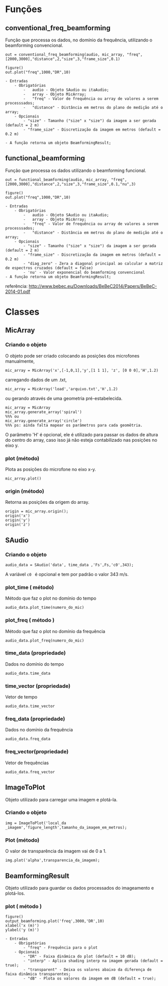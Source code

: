 # Funções

## conventional_freq_beamforming
Função que processa os dados, no domínio da frequência, utilizando o beamforming convencional.

```
out = conventional_freq_beamforming(audio, mic_array, "freq",[2000,3000],"distance",2,"size",3,"frame_size",0.1) 

figure()
out.plot("freq",1000,"DR",10)
```

	- Entradas
		- Obrigatórias
			-	audio - Objeto SAudio ou itaAudio;
			-	array - Objeto MicArray;
			-	"freq" - Valor de frequência ou array de valores a serem processsados;
			-	"distance" - Distância em metros do plano de medição até o array;
		- Opcionais
			- "size" - Tamanho ("size" x "size") da imagem a ser gerada (default = 2 m)
			- "frame_size" - Discretização da imagem em metros (default = 0.2 m)
	
	- A função retorna um objeto BeamformingResult;

## functional_beamforming

Função que processa os dados utilizando o beamforming funcional.
```
out = functional_beamforming(audio, mic_array, "freq",[2000,3000],"distance",2,"size",3,"frame_size",0.1,"nu",3)

figure()
out.plot("freq",1000,"DR",10)
```



	- Entradas
		- Obrigatórias
			-	audio - Objeto SAudio ou itaAudio;
			-	array - Objeto MicArray;
			-	"freq" - Valor de frequência ou array de valores a serem processsados;
			-	"distance" - Distância em metros do plano de medição até o array;
		- Opcionais
			- "size" - Tamanho ("size" x "size") da imagem a ser gerada (default = 2 m)
			- "frame_size" - Discretização da imagem em metros (default = 0.2 m)
			- "diag_zero" - Zera a diagonal principal ao calcular a matriz de espectros cruzados (default = false)
			- 'nu' - Valor exponencial do beamforming convencional
	- A função retorna um objeto BeamformingResult;


referência: http://www.bebec.eu/Downloads/BeBeC2014/Papers/BeBeC-2014-01.pdf
# Classes

## MicArray

### Criando o objeto

O objeto pode ser criado colocando as posições dos microfones manualmente,
```
mic_array = MicArray('x',[-1,0,1],'y',[1 1 1], 'z', [0 0 0],'H',1.2)
```
carregando dados de um .txt,
```
mic_array = MicArray('load','arquivo.txt','H',1.2)
```
ou gerando através de uma geometria pré-estabelecida.

```
mic_array = MicArray
mic_array.generate_array('spiral')
%%% ou
mic_array.generate_array('circle')
%%% ps: ainda falta mapear os parâmetros para cada geomêtria.
```
O parâmetro 'H' é opcional, ele é utilizado para passar os dados de altura do centro do array, caso isso já não esteja contabilizado nas posições no eixo y.

### plot (método)
Plota as posições do microfone no eixo x-y.
```
mic_array.plot()
```

	
### origin (método)
Retorna as posições da origem do array.
```
origin = mic_array.origin();
origin('x')
origin('y')
origin('z')
```

## SAudio

### Criando o objeto
```
audio_data = SAudio('data', time_data ,'Fs',Fs,'c0',343);
```
A variável ```c0 ```  é opcional e tem por padrão o valor 343 m/s.
### plot_time ( método)
Método que faz o plot no domínio do tempo
```
audio_data.plot_time(numero_do_mic)
```

### plot_freq ( método )
Método que faz o plot no domínio da frequência
```
audio_data.plot_freq(numero_do_mic)
```
### time_data (propriedade)
Dados no domínio do tempo
```
audio_data.time_data
```
### time_vector (propriedade)
Vetor de tempo
```
audio_data.time_vector
```

### freq_data (propriedade)
Dados no domínio da frequência
```
audio_data.freq_data
```
### freq_vector(propriedade)
Vetor de frequências
```
audio_data.freq_vector
```

## ImageToPlot

Objeto utilizado para carregar uma imagem e plotá-la.

### Criando o objeto

```
img = ImageToPlot('local_da _imagem','figure_length',tamanho_da_imagem_em_metros);
```

### Plot (método)
O valor de transparência da imagem vai de 0 a 1.

```
img.plot('alpha',transparencia_da_imagem);

```

## BeamformingResult 

Objeto utilizado para guardar os dados processados do imageamento e plotá-los.

### plot ( método )  
```
figure()
output_beamforming.plot('freq',3000,'DR',10)
xlabel('x (m)')
ylabel('y (m)')
```



	- Entradas
		- Obrigatórias
			- "freq" - Frequência para o plot
		- Opcionais
			- "DR" - Faixa dinâmica do plot (default = 10 dB);
			- "interp" - Aplica shading interp na imagem gerada (default = true);
			- "transparent" - Deixa os valores abaixo da diferença de faixa dinâmica transparentes;
			- "dB" - Plota os valores da imagem em dB (default = true);

